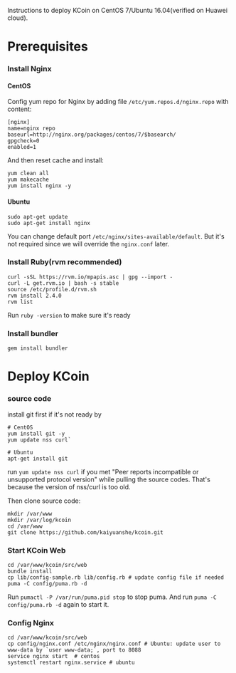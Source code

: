 Instructions to deploy KCoin on CentOS 7/Ubuntu 16.04(verified on Huawei cloud).

# Prerequisites

### Install Nginx

#### CentOS
Config yum repo for Nginx by adding file `/etc/yum.repos.d/nginx.repo` with content:
```
[nginx]
name=nginx repo
baseurl=http://nginx.org/packages/centos/7/$basearch/
gpgcheck=0
enabled=1
```
And then reset cache and install:
```
yum clean all
yum makecache
yum install nginx -y
```

#### Ubuntu
```
sudo apt-get update
sudo apt-get install nginx
```
You can change default port `/etc/nginx/sites-available/default`. But it's not required since we will override the `nginx.conf` later.

### Install Ruby(rvm recommended)

```
curl -sSL https://rvm.io/mpapis.asc | gpg --import -
curl -L get.rvm.io | bash -s stable
source /etc/profile.d/rvm.sh
rvm install 2.4.0
rvm list
```
Run `ruby -version` to make sure it's ready

### Install bundler
```
gem install bundler
```

# Deploy KCoin
### source code
install git first if it's not ready by 
```
# CentOS
yum install git -y
yum update nss curl`

# Ubuntu
apt-get install git
```
run `yum update nss curl` if you met "Peer reports incompatible or unsupported protocol version" while pulling the source codes.
That's because the version of nss/curl is too old.

Then clone source code:
```
mkdir /var/www
mkdir /var/log/kcoin
cd /var/www
git clone https://github.com/kaiyuanshe/kcoin.git
```

### Start KCoin Web
```
cd /var/www/kcoin/src/web
bundle install
cp lib/config-sample.rb lib/config.rb # update config file if needed
puma -C config/puma.rb -d
```
Run `pumactl -P /var/run/puma.pid stop` to stop puma. And run `puma -C config/puma.rb -d` again to start it.

### Config Nginx
```
cd /var/www/kcoin/src/web
cp config/nginx.conf /etc/nginx/nginx.conf # Ubuntu: update user to www-data by `user www-data;`, port to 8088
service nginx start  # centos
systemctl restart nginx.service # ubuntu
```
